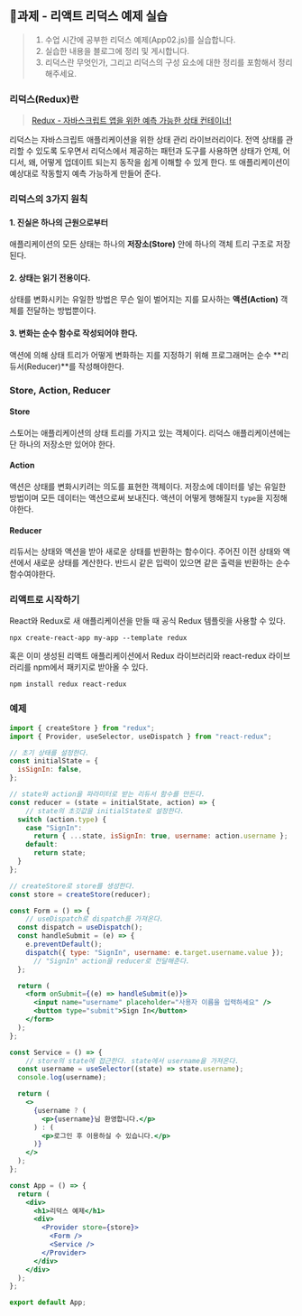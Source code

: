 ## 📝과제 - 리액트 리덕스 예제 실습

> 1. 수업 시간에 공부한 리덕스 예제(App02.js)를 실습합니다.
> 2. 실습한 내용을 블로그에 정리 및 게시합니다.
> 3. 리덕스란 무엇인가, 그리고 리덕스의 구성 요소에 대한 정리를 포함해서 정리해주세요.

### 리덕스(Redux)란

>  [Redux - 자바스크립트 앱을 위한 예측 가능한 상태 컨테이너!](https://ko.redux.js.org/)

리덕스는 자바스크립트 애플리케이션을 위한 상태 관리 라이브러리이다. 전역 상태를 관리할 수 있도록 도우면서 리덕스에서 제공하는 패턴과 도구를 사용하면 상태가 언제, 어디서, 왜, 어떻게 업데이트 되는지 동작을 쉽게 이해할 수 있게 한다. 또 애플리케이션이 예상대로 작동할지 예측 가능하게 만들어 준다.

### 리덕스의 3가지 원칙

#### 1. 진실은 하나의 근원으로부터

애플리케이션의 모든 상태는 하나의 **저장소(Store)** 안에 하나의 객체 트리 구조로 저장된다.

#### 2. 상태는 읽기 전용이다.

상태를 변화시키는 유일한 방법은 무슨 일이 벌어지는 지를 묘사하는 **액션(Action)** 객체를 전달하는 방법뿐이다.

#### 3. 변화는 순수 함수로 작성되어야 한다.

액션에 의해 상태 트리가 어떻게 변화하는 지를 지정하기 위해 프로그래머는 순수 **리듀서(Reducer)**를 작성해야한다.

### Store, Action, Reducer

#### Store

스토어는 애플리케이션의 상태 트리를 가지고 있는 객체이다. 리덕스 애플리케이션에는 단 하나의 저장소만 있어야 한다.

#### Action

액션은 상태를 변화시키려는 의도를 표현한 객체이다. 저장소에 데이터를 넣는 유일한 방법이며 모든 데이터는 액션으로써 보내진다. 액션이 어떻게 행해질지 `type`을 지정해야한다.

#### Reducer

리듀서는 상태와 액션을 받아 새로운 상태를 반환하는 함수이다. 주어진 이전 상태와 액션에서 새로운 상태를 계산한다. 반드시 같은 입력이 있으면 같은 출력을 반환하는 순수 함수여야한다.

### 리액트로 시작하기

React와 Redux로 새 애플리케이션을 만들 때 공식 Redux 템플릿을 사용할 수 있다.

```
npx create-react-app my-app --template redux
```

혹은 이미 생성된 리액트 애플리케이션에서 Redux 라이브러리와 react-redux 라이브러리를 npm에서 패키지로 받아올 수 있다.

```
npm install redux react-redux
```

### 예제

```jsx
import { createStore } from "redux";
import { Provider, useSelector, useDispatch } from "react-redux";

// 초기 상태를 설정한다.
const initialState = {
  isSignIn: false,
};

// state와 action을 파라미터로 받는 리듀서 함수를 만든다.
const reducer = (state = initialState, action) => {
    // state의 초깃값을 initialState로 설정한다.
  switch (action.type) {
    case "SignIn":
      return { ...state, isSignIn: true, username: action.username };
    default:
      return state;
  }
};

// createStore로 store를 생성한다.
const store = createStore(reducer);

const Form = () => {
    // useDispatch로 dispatch를 가져온다.
  const dispatch = useDispatch();
  const handleSubmit = (e) => {
    e.preventDefault();
    dispatch({ type: "SignIn", username: e.target.username.value });
      // "SignIn" action을 reducer로 전달해준다.
  };

  return (
    <form onSubmit={(e) => handleSubmit(e)}>
      <input name="username" placeholder="사용자 이름을 입력하세요" />
      <button type="submit">Sign In</button>
    </form>
  );
};

const Service = () => {
    // store의 state에 접근한다. state에서 username을 가져온다.
  const username = useSelector((state) => state.username);
  console.log(username);

  return (
    <>
      {username ? (
        <p>{username}님 환영합니다.</p>
      ) : (
        <p>로그인 후 이용하실 수 있습니다.</p>
      )}
    </>
  );
};

const App = () => {
  return (
    <div>
      <h1>리덕스 예제</h1>
      <div>
        <Provider store={store}>
          <Form />
          <Service />
        </Provider>
      </div>
    </div>
  );
};

export default App;

```



